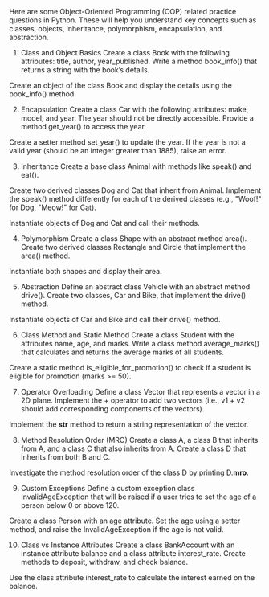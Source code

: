 Here are some Object-Oriented Programming (OOP) related practice questions in Python. These will help you understand key concepts such as classes, objects, inheritance, polymorphism, encapsulation, and abstraction.

1. Class and Object Basics
Create a class Book with the following attributes: title, author, year_published. Write a method book_info() that returns a string with the book’s details.

Create an object of the class Book and display the details using the book_info() method.

2. Encapsulation
Create a class Car with the following attributes: make, model, and year. The year should not be directly accessible. Provide a method get_year() to access the year.

Create a setter method set_year() to update the year. If the year is not a valid year (should be an integer greater than 1885), raise an error.

3. Inheritance
Create a base class Animal with methods like speak() and eat().

Create two derived classes Dog and Cat that inherit from Animal. Implement the speak() method differently for each of the derived classes (e.g., "Woof!" for Dog, "Meow!" for Cat).

Instantiate objects of Dog and Cat and call their methods.

4. Polymorphism
Create a class Shape with an abstract method area(). Create two derived classes Rectangle and Circle that implement the area() method.

Instantiate both shapes and display their area.

5. Abstraction
Define an abstract class Vehicle with an abstract method drive(). Create two classes, Car and Bike, that implement the drive() method.

Instantiate objects of Car and Bike and call their drive() method.

6. Class Method and Static Method
Create a class Student with the attributes name, age, and marks. Write a class method average_marks() that calculates and returns the average marks of all students.

Create a static method is_eligible_for_promotion() to check if a student is eligible for promotion (marks >= 50).

7. Operator Overloading
Define a class Vector that represents a vector in a 2D plane. Implement the + operator to add two vectors (i.e., v1 + v2 should add corresponding components of the vectors).

Implement the __str__ method to return a string representation of the vector.

8. Method Resolution Order (MRO)
Create a class A, a class B that inherits from A, and a class C that also inherits from A. Create a class D that inherits from both B and C.

Investigate the method resolution order of the class D by printing D.__mro__.

9. Custom Exceptions
Define a custom exception class InvalidAgeException that will be raised if a user tries to set the age of a person below 0 or above 120.

Create a class Person with an age attribute. Set the age using a setter method, and raise the InvalidAgeException if the age is not valid.

10. Class vs Instance Attributes
Create a class BankAccount with an instance attribute balance and a class attribute interest_rate. Create methods to deposit, withdraw, and check balance.

Use the class attribute interest_rate to calculate the interest earned on the balance.
